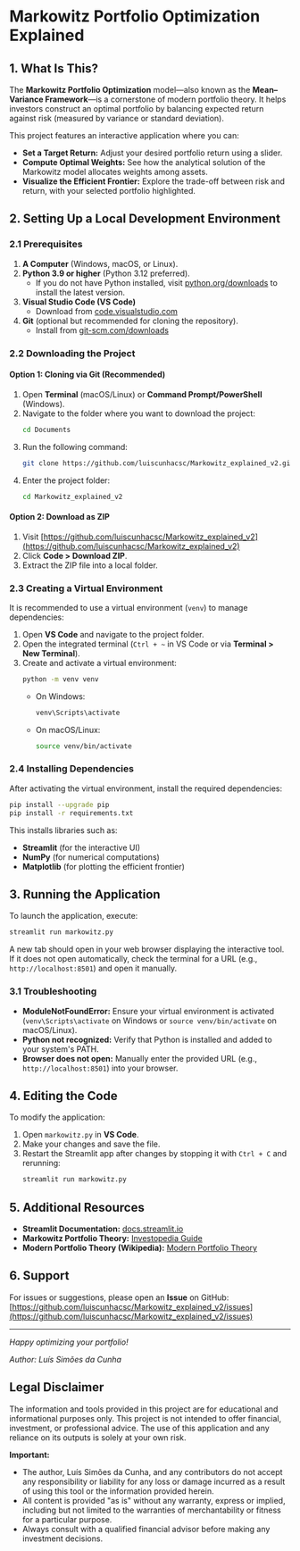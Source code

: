 
# Markowitz Portfolio Optimization Explained

## 1. What Is This?

The **Markowitz Portfolio Optimization** model—also known as the **Mean–Variance Framework**—is a cornerstone of modern portfolio theory. It helps investors construct an optimal portfolio by balancing expected return against risk (measured by variance or standard deviation).

This project features an interactive application where you can:

- **Set a Target Return:** Adjust your desired portfolio return using a slider.
- **Compute Optimal Weights:** See how the analytical solution of the Markowitz model allocates weights among assets.
- **Visualize the Efficient Frontier:** Explore the trade-off between risk and return, with your selected portfolio highlighted.

## 2. Setting Up a Local Development Environment

### 2.1 Prerequisites

1. **A Computer** (Windows, macOS, or Linux).
2. **Python 3.9 or higher** (Python 3.12 preferred).  
   - If you do not have Python installed, visit [python.org/downloads](https://www.python.org/downloads/) to install the latest version.
3. **Visual Studio Code (VS Code)**  
   - Download from [code.visualstudio.com](https://code.visualstudio.com/)
4. **Git** (optional but recommended for cloning the repository).  
   - Install from [git-scm.com/downloads](https://git-scm.com/downloads)

### 2.2 Downloading the Project

#### Option 1: Cloning via Git (Recommended)

1. Open **Terminal** (macOS/Linux) or **Command Prompt/PowerShell** (Windows).
2. Navigate to the folder where you want to download the project:
   ```bash
   cd Documents
   ```
3. Run the following command:
   ```bash
   git clone https://github.com/luiscunhacsc/Markowitz_explained_v2.git
   ```
4. Enter the project folder:
   ```bash
   cd Markowitz_explained_v2
   ```

#### Option 2: Download as ZIP

1. Visit [https://github.com/luiscunhacsc/Markowitz_explained_v2](https://github.com/luiscunhacsc/Markowitz_explained_v2)
2. Click **Code > Download ZIP**.
3. Extract the ZIP file into a local folder.

### 2.3 Creating a Virtual Environment

It is recommended to use a virtual environment (`venv`) to manage dependencies:

1. Open **VS Code** and navigate to the project folder.
2. Open the integrated terminal (`Ctrl + ~` in VS Code or via **Terminal > New Terminal**).
3. Create and activate a virtual environment:
   ```bash
   python -m venv venv
   ```
   - On Windows:
     ```bash
     venv\Scripts\activate
     ```
   - On macOS/Linux:
     ```bash
     source venv/bin/activate
     ```

### 2.4 Installing Dependencies

After activating the virtual environment, install the required dependencies:

```bash
pip install --upgrade pip
pip install -r requirements.txt
```

This installs libraries such as:
- **Streamlit** (for the interactive UI)
- **NumPy** (for numerical computations)
- **Matplotlib** (for plotting the efficient frontier)

## 3. Running the Application

To launch the application, execute:

```bash
streamlit run markowitz.py
```

A new tab should open in your web browser displaying the interactive tool. If it does not open automatically, check the terminal for a URL (e.g., `http://localhost:8501`) and open it manually.

### 3.1 Troubleshooting

- **ModuleNotFoundError:** Ensure your virtual environment is activated (`venv\Scripts\activate` on Windows or `source venv/bin/activate` on macOS/Linux).
- **Python not recognized:** Verify that Python is installed and added to your system's PATH.
- **Browser does not open:** Manually enter the provided URL (e.g., `http://localhost:8501`) into your browser.

## 4. Editing the Code

To modify the application:
1. Open `markowitz.py` in **VS Code**.
2. Make your changes and save the file.
3. Restart the Streamlit app after changes by stopping it with `Ctrl + C` and rerunning:
   ```bash
   streamlit run markowitz.py
   ```

## 5. Additional Resources

- **Streamlit Documentation:** [docs.streamlit.io](https://docs.streamlit.io)
- **Markowitz Portfolio Theory:** [Investopedia Guide](https://www.investopedia.com/terms/m/modernportfoliotheory.asp)
- **Modern Portfolio Theory (Wikipedia):** [Modern Portfolio Theory](https://en.wikipedia.org/wiki/Modern_portfolio_theory)

## 6. Support

For issues or suggestions, please open an **Issue** on GitHub:  
[https://github.com/luiscunhacsc/Markowitz_explained_v2/issues](https://github.com/luiscunhacsc/Markowitz_explained_v2/issues)

---

*Happy optimizing your portfolio!*

*Author: Luís Simões da Cunha*

## Legal Disclaimer

The information and tools provided in this project are for educational and informational purposes only. This project is not intended to offer financial, investment, or professional advice. The use of this application and any reliance on its outputs is solely at your own risk.

**Important:**

- The author, Luís Simões da Cunha, and any contributors do not accept any responsibility or liability for any loss or damage incurred as a result of using this tool or the information provided herein.
- All content is provided "as is" without any warranty, express or implied, including but not limited to the warranties of merchantability or fitness for a particular purpose.
- Always consult with a qualified financial advisor before making any investment decisions.
